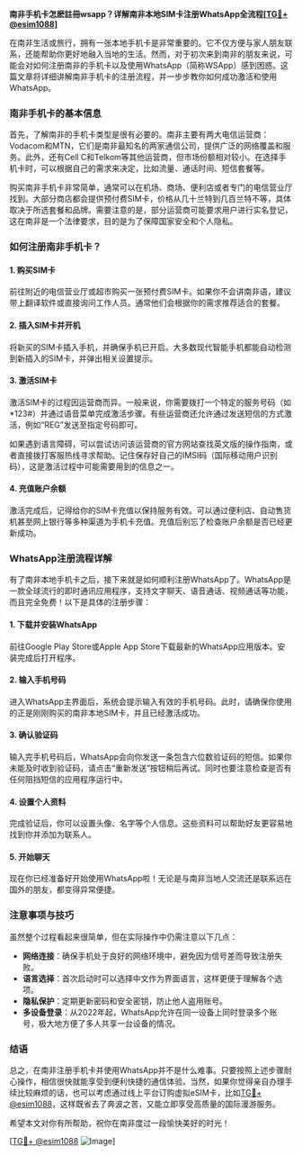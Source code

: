 **南非手机卡怎麽註冊wsapp？详解南非本地SIM卡注册WhatsApp全流程[[TG💪+ @esim1088](https://t.me/s/esim1088)]**

在南非生活或旅行，拥有一张本地手机卡是非常重要的。它不仅方便与家人朋友联系，还能帮助你更好地融入当地的生活。然而，对于初次来到南非的朋友来说，可能会对如何注册南非的手机卡以及使用WhatsApp（简称WSApp）感到困惑。这篇文章将详细讲解南非手机卡的注册流程，并一步步教你如何成功激活和使用WhatsApp。

### 南非手机卡的基本信息

首先，了解南非的手机卡类型是很有必要的。南非主要有两大电信运营商：Vodacom和MTN，它们是南非最知名的两家通信公司，提供广泛的网络覆盖和服务。此外，还有Cell C和Telkom等其他运营商，但市场份额相对较小。在选择手机卡时，可以根据自己的需求来决定，比如流量、通话时间、短信套餐等。

购买南非手机卡非常简单，通常可以在机场、商场、便利店或者专门的电信营业厅找到。大部分商店都会提供预付费SIM卡，价格从几十兰特到几百兰特不等，具体取决于所选套餐和品牌。需要注意的是，部分运营商可能要求用户进行实名登记，这在南非是一个法律要求，目的是为了保障国家安全和个人隐私。

### 如何注册南非手机卡？

#### 1. 购买SIM卡

前往附近的电信营业厅或超市购买一张预付费SIM卡。如果你不会讲南非语，建议带上翻译软件或直接询问工作人员。通常他们会根据你的需求推荐适合的套餐。

#### 2. 插入SIM卡并开机

将新买的SIM卡插入手机，并确保手机已开启。大多数现代智能手机都能自动检测到新插入的SIM卡，并弹出相关设置提示。

#### 3. 激活SIM卡

激活SIM卡的过程因运营商而异。一般来说，你需要拨打一个特定的服务号码（如*123#）并通过语音菜单完成激活步骤。有些运营商还允许通过发送短信的方式激活，例如“REG”发送至指定号码即可。

如果遇到语言障碍，可以尝试访问该运营商的官方网站查找英文版的操作指南，或者直接拨打客服热线寻求帮助。记住保存好自己的IMSI码（国际移动用户识别码），这是激活过程中可能需要用到的信息之一。

#### 4. 充值账户余额

激活完成后，记得给你的SIM卡充值以保持服务有效。可以通过便利店、自动售货机甚至网上银行等多种渠道为手机卡充值。充值后别忘了检查账户余额是否已经更新成功。

### WhatsApp注册流程详解

有了南非本地手机卡之后，接下来就是如何顺利注册WhatsApp了。WhatsApp是一款全球流行的即时通讯应用程序，支持文字聊天、语音通话、视频通话等功能，而且完全免费！以下是具体的注册步骤：

#### 1. 下载并安装WhatsApp

前往Google Play Store或Apple App Store下载最新的WhatsApp应用版本。安装完成后打开程序。

#### 2. 输入手机号码

进入WhatsApp主界面后，系统会提示输入有效的手机号码。此时，请确保你使用的正是刚刚购买的南非本地SIM卡，并且已经激活成功。

#### 3. 确认验证码

输入完手机号码后，WhatsApp会向你发送一条包含六位数验证码的短信。如果你未能及时收到验证码，请点击“重新发送”按钮稍后再试。同时也要注意检查是否有任何阻挡短信的应用程序运行中。

#### 4. 设置个人资料

完成验证后，你可以设置头像、名字等个人信息。这些资料可以帮助好友更容易地找到你并添加为联系人。

#### 5. 开始聊天

现在你已经准备好开始使用WhatsApp啦！无论是与南非当地人交流还是联系远在国外的朋友，都变得异常便捷。

### 注意事项与技巧

虽然整个过程看起来很简单，但在实际操作中仍需注意以下几点：

- **网络连接**：确保手机处于良好的网络环境中，避免因为信号差而导致注册失败。
- **语言选择**：首次启动时可以选择中文作为界面语言，这样更便于理解各个选项。
- **隐私保护**：定期更新密码和安全密钥，防止他人盗用账号。
- **多设备登录**：从2022年起，WhatsApp允许在同一设备上同时登录多个账号，极大地方便了多人共享一台设备的情况。

### 结语

总之，在南非注册手机卡并使用WhatsApp并不是什么难事。只要按照上述步骤耐心操作，相信很快就能享受到便利快捷的通信体验。当然，如果你觉得亲自办理手续比较麻烦的话，也可以考虑通过线上平台订购虚拟eSIM卡，比如[TG💪+ @esim1088](https://t.me/s/esim1088)，这样既省去了奔波之苦，又能立即享受高质量的国际漫游服务。

希望本文对你有所帮助，祝你在南非度过一段愉快美好的时光！

[[TG💪+ @esim1088](https://t.me/s/esim1088) ![Image](https://i.postimg.cc/4NQfJmqS/Snipaste-2025-05-13-00-14-12.png)]
